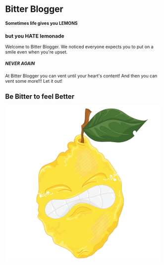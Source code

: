 # Bitter Blogger
#### Sometimes life gives you LEMONS
### but you HATE lemonade

Welcome to Bitter Blogger. We noticed everyone expects you to put on a smile even when you're upset. 

##### NEVER AGAIN

At Bitter Blogger you can vent until your heart's content! And then you can vent some more!!! Let it out!
## Be Bitter to feel Better
<img src="./client/src/images/bitter-blogger.png">